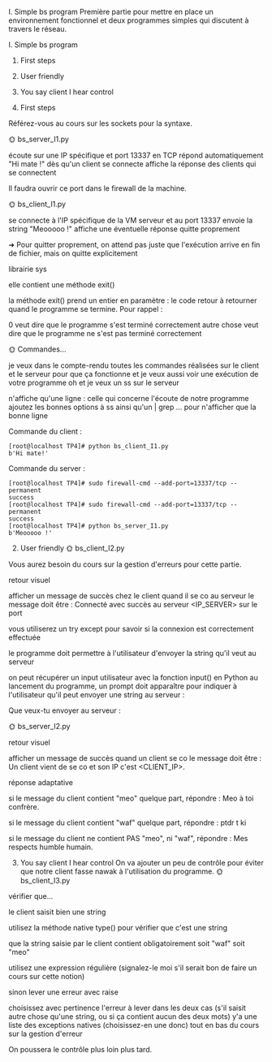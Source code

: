 I. Simple bs program
Première partie pour mettre en place un environnement fonctionnel et deux programmes simples qui discutent à travers le réseau.


I. Simple bs program

1. First steps
2. User friendly
3. You say client I hear control




1. First steps

Référez-vous au cours sur les sockets pour la syntaxe.

🌞 bs_server_I1.py

écoute sur une IP spécifique et port 13337 en TCP
répond automatiquement "Hi mate !" dès qu'un client se connecte
affiche la réponse des clients qui se connectent


Il faudra ouvrir ce port dans le firewall de la machine.

🌞 bs_client_I1.py

se connecte à l'IP spécifique de la VM serveur et au port 13337
envoie la string "Meooooo !"
affiche une éventuelle réponse
quitte proprement

➜ Pour quitter proprement, on attend pas juste que l'exécution arrive en fin de fichier, mais on quitte explicitement

librairie sys

elle contient une méthode exit()

la méthode exit() prend un entier en paramètre : le code retour à retourner quand le programme se termine. Pour rappel :


0 veut dire que le programme s'est terminé correctement
autre chose veut dire que le programme ne s'est pas terminé correctement



🌞 Commandes...

je veux dans le compte-rendu toutes les commandes réalisées sur le client et le serveur pour que ça fonctionne
et je veux aussi voir une exécution de votre programme
oh et je veux un ss sur le serveur

n'affiche qu'une ligne : celle qui concerne l'écoute de notre programme
ajoutez les bonnes options à ss ainsi qu'un | grep ... pour n'afficher que la bonne ligne

Commande du client :
```
[root@localhost TP4]# python bs_client_I1.py
b'Hi mate!'
```
Commande du server :
```
[root@localhost TP4]# sudo firewall-cmd --add-port=13337/tcp --permanent
success
[root@localhost TP4]# sudo firewall-cmd --add-port=13337/tcp --permanent
success
[root@localhost TP4]# python bs_server_I1.py
b'Meooooo !'
```





2. User friendly
🌞 bs_client_I2.py

Vous aurez besoin du cours sur la gestion d'erreurs pour cette partie.


retour visuel

afficher un message de succès chez le client quand il se co au serveur
le message doit être : Connecté avec succès au serveur <IP_SERVER> sur le port <PORT>

vous utiliserez un try except pour savoir si la connexion est correctement effectuée


le programme doit permettre à l'utilisateur d'envoyer la string qu'il veut au serveur

on peut récupérer un input utilisateur avec la fonction input() en Python
au lancement du programme, un prompt doit apparaître pour indiquer à l'utilisateur qu'il peut envoyer une string au serveur :

Que veux-tu envoyer au serveur : 





🌞 bs_server_I2.py

retour visuel

afficher un message de succès quand un client se co
le message doit être : Un client vient de se co et son IP c'est <CLIENT_IP>.



réponse adaptative

si le message du client contient "meo" quelque part, répondre : Meo à toi confrère.

si le message du client contient "waf" quelque part, répondre : ptdr t ki

si le message du client ne contient PAS "meo", ni "waf", répondre : Mes respects humble humain.





3. You say client I hear control
On va ajouter un peu de contrôle pour éviter que notre client fasse nawak à l'utilisation du programme.
🌞 bs_client_I3.py

vérifier que...

le client saisit bien une string

utilisez la méthode native type() pour vérifier que c'est une string


que la string saisie par le client contient obligatoirement soit "waf" soit "meo"

utilisez une expression régulière (signalez-le moi s'il serait bon de faire un cours sur cette notion)




sinon lever une erreur avec raise

choisissez avec pertinence l'erreur à lever dans les deux cas (s'il saisit autre chose qu'une string, ou si ça contient aucun des deux mots)
y'a une liste des exceptions natives (choisissez-en une donc) tout en bas du cours sur la gestion d'erreur





On poussera le contrôle plus loin plus tard.